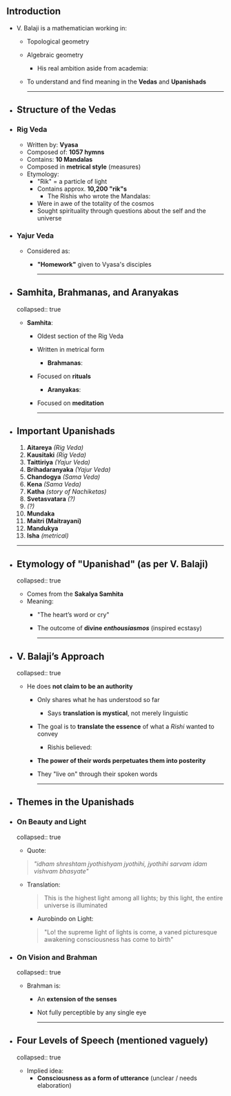 ## Introduction
* V. Balaji is a mathematician working in:
	- Topological geometry
	- Algebraic geometry
	  * His real ambition aside from academia:
	- To understand and find meaning in the **Vedas** and **Upanishads**
	  
	  ---
- ## Structure of the Vedas
- ### Rig Veda
  * Written by: **Vyasa**
  * Composed of: **1057 hymns**
  * Contains: **10 Mandalas**
  * Composed in **metrical style** (measures)
  * Etymology:
	- "Rik" = a particle of light
	- Contains approx. **10,200 "rik"s**
	  * The Rishis who wrote the Mandalas:
	- Were in awe of the totality of the cosmos
	- Sought spirituality through questions about the self and the universe
- ### Yajur Veda
  * Considered as:
	- **"Homework"** given to Vyasa's disciples
	  
	  ---
- ## Samhita, Brahmanas, and Aranyakas
  collapsed:: true
  
  * **Samhita**:
	- Oldest section of the Rig Veda
	- Written in metrical form
	  
	  * **Brahmanas**:
	- Focused on **rituals**
	  
	  * **Aranyakas**:
	- Focused on **meditation**
	  
	  ---
- ## Important Upanishads
  
  1. **Aitareya** *(Rig Veda)*
  2. **Kausitaki** *(Rig Veda)*
  3. **Taittiriya** *(Yajur Veda)*
  4. **Brihadaranyaka** *(Yajur Veda)*
  5. **Chandogya** *(Sama Veda)*
  6. **Kena** *(Sama Veda)*
  7. **Katha** *(story of Nachiketas)*
  8. **Svetasvatara** *(?)*
  9. *(?)*
  10. **Mundaka**
  11. **Maitri (Maitrayani)**
  12. **Mandukya**
  13. **Isha** *(metrical)*
  
  ---
- ## Etymology of "Upanishad" (as per V. Balaji)
  collapsed:: true
  
  * Comes from the **Sakalya Samhita**
  * Meaning:
	- "The heart’s word or cry"
	- The outcome of **divine *enthousiasmos*** (inspired ecstasy)
	  
	  ---
- ## V. Balaji’s Approach
  collapsed:: true
  
  * He does **not claim to be an authority**
	- Only shares what he has understood so far
	  * Says **translation is mystical**, not merely linguistic
	- The goal is to **translate the essence** of what a *Rishi* wanted to convey
	  * Rishis believed:
	- **The power of their words perpetuates them into posterity**
	- They "live on" through their spoken words
	  
	  ---
- ## Themes in the Upanishads
- ### On Beauty and Light
  collapsed:: true
  * Quote:  
  > *"idham shreshtam jyothishyam jyothihi, jyothihi sarvam idam vishvam bhasyate"*
	- Translation:  
	  > This is the highest light among all lights; by this light, the entire universe is illuminated
	  
	  * Aurobindo on Light:  
	  > "Lo! the supreme light of lights is come, a vaned picturesque awakening consciousness has come to birth"
- ### On Vision and Brahman
  collapsed:: true
  * Brahman is:
	- An **extension of the senses**
	- Not fully perceptible by any single eye
	  
	  ---
- ## Four Levels of Speech (mentioned vaguely)
  collapsed:: true
  * Implied idea:
	- **Consciousness as a form of utterance** (unclear / needs elaboration)